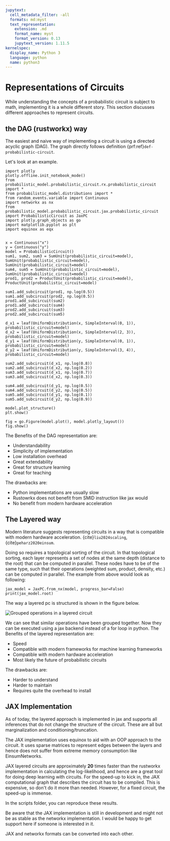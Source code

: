 ```yaml
---
jupytext:
  cell_metadata_filter: -all
  formats: md:myst
  text_representation:
    extension: .md
    format_name: myst
    format_version: 0.13
    jupytext_version: 1.11.5
kernelspec:
  display_name: Python 3
  language: python
  name: python3
---
```


# Representations of Circuits

While understanding the concepts of a probabilistic circuit is subject to math, implementing it is a whole different
story.
This section discusses different approaches to represent circuits.

## the DAG (rustworkx) way

The easiest and naive way of implementing a circuit is using a directed acyclic graph (DAG).
The graph directly follows definition {prf:ref}`def-probabilistic-circuit`.

Let's look at an example.

```{code-cell} ipython3
import plotly
plotly.offline.init_notebook_mode()
from probabilistic_model.probabilistic_circuit.rx.probabilistic_circuit import *
from probabilistic_model.distributions import *
from random_events.variable import Continuous
import networkx as nx
from probabilistic_model.probabilistic_circuit.jax.probabilistic_circuit import ProbabilisticCircuit as JaxPC
import plotly.graph_objects as go
import matplotlib.pyplot as plt
import equinox as eqx


x = Continuous("x")
y = Continuous("y")
model = ProbabilisticCircuit()
sum1, sum2, sum3 = SumUnit(probabilistic_circuit=model), SumUnit(probabilistic_circuit=model), SumUnit(probabilistic_circuit=model)
sum4, sum5 = SumUnit(probabilistic_circuit=model), SumUnit(probabilistic_circuit=model)
prod1, prod2 = ProductUnit(probabilistic_circuit=model), ProductUnit(probabilistic_circuit=model)

sum1.add_subcircuit(prod1, np.log(0.5))
sum1.add_subcircuit(prod2, np.log(0.5))
prod1.add_subcircuit(sum2)
prod1.add_subcircuit(sum4)
prod2.add_subcircuit(sum3)
prod2.add_subcircuit(sum5)

d_x1 = leaf(UniformDistribution(x, SimpleInterval(0, 1)), probabilistic_circuit=model)
d_x2 = leaf(UniformDistribution(x, SimpleInterval(2, 3)), probabilistic_circuit=model)
d_y1 = leaf(UniformDistribution(y, SimpleInterval(0, 1)), probabilistic_circuit=model)
d_y2 = leaf(UniformDistribution(y, SimpleInterval(3, 4)), probabilistic_circuit=model)

sum2.add_subcircuit(d_x1, np.log(0.8))
sum2.add_subcircuit(d_x2, np.log(0.2))
sum3.add_subcircuit(d_x1, np.log(0.7))
sum3.add_subcircuit(d_x2, np.log(0.3))

sum4.add_subcircuit(d_y1, np.log(0.5))
sum4.add_subcircuit(d_y2, np.log(0.5))
sum5.add_subcircuit(d_y1, np.log(0.1))
sum5.add_subcircuit(d_y2, np.log(0.9))

model.plot_structure()
plt.show()
```

```{code-cell} ipython3
fig = go.Figure(model.plot(), model.plotly_layout())
fig.show()
```

The Benefits of the DAG representation are:
- Understandability
- Simplicity of implementation 
- Low installation overhead
- Great extendability
- Great for structure learning
- Great for teaching

The drawbacks are:
- Python implementations are usually slow
- Rustowrkx does not benefit from SMID instruction like jax would
- No benefit from modern hardware acceleration


## The Layered way
Modern literature suggests representing circuits in a way that is compatible with modern hardware 
acceleration. {cite}`liu2024scaling`, {cite}`peharz2020einsum`. 

Doing so requires a topological sorting of the circuit. In that topological sorting, each layer represents a set of 
nodes at the same depth (distance to the root) that can be computed in parallel.
These nodes have to be of the same type, such that their operations (weighted sum, product, density, etc.) can be computed in parallel.
The example from above would look as following:

```{code-cell} ipython3
jax_model = JaxPC.from_nx(model, progress_bar=False)
print(jax_model.root)
```

The way a layered pc is structured is shown in the figure below.

![Grouped operations in a layered circuit](layered_example.png)

We can see that similar operations have been grouped together. 
Now they can be executed using a jax backend instead of a for loop in python. 
The Benefits of the layered representation are:
- Speed
- Compatible with modern frameworks for machine learning frameworks
- Compatible with modern hardware acceleration
- Most likely the future of probabilistic circuits


The drawbacks are:
- Harder to understand
- Harder to maintain
- Requires quite the overhead to install


## JAX Implementation

As of today, the layered approach is implemented in jax and supports all inferences that do not change the structure of
the circuit. 
These are all but marginalization and conditioning/truncation. 

The JAX implementation uses equinox to aid with an OOP approach to the circuit.
It uses sparse matrices to represent edges between the layers and hence does not suffer from extreme memory consumption
like EinsumNetworks.

JAX layered circuits are approximately **20** times faster than the rustworkx implementation in calculating the 
log-likelihood, and hence are a great tool for doing deep learning with circuits.
For the speed-up to kick in, the JAX computational graph that describes the circuit has to be compiled.
This is expensive, so don't do it more than needed.
However, for a fixed circuit, the speed-up is immense.

In the scripts folder, you can reproduce these results.

Be aware that the JAX implementation is still in development and might not be as stable as the networkx implementation.
I would be happy to get support here if someone is interested in it.

JAX and networkx formats can be converted into each other.